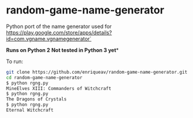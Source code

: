 # random-game-name-generator

Python port of the name generator used for https://play.google.com/store/apps/details?id=com.vgname.vgnamegenerator`

**Runs on Python 2**
**Not tested in Python 3 yet***

To run:

```sh
git clone https://github.com/enriqueav/random-game-name-generator.git
cd random-game-name-generator
$ python rgng.py
MineElves XIII: Commanders of Witchcraft
$ python rgng.py
The Dragons of Crystals
$ python rgng.py
Eternal Witchcraft
```
